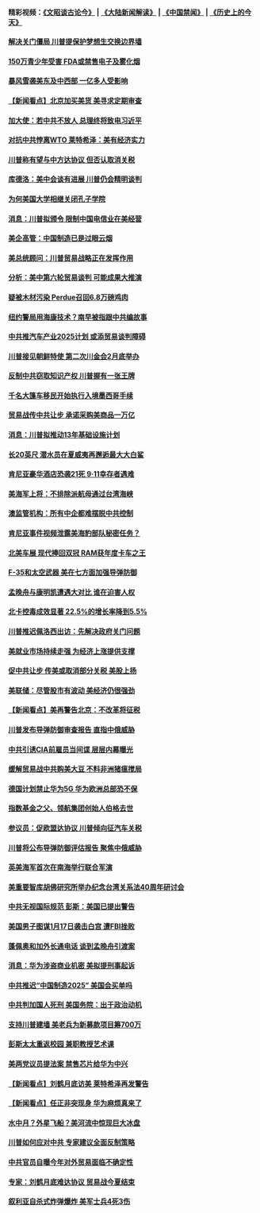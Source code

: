 #### 精彩视频：[《文昭谈古论今》](https://github.com/gfw-breaker/wenzhao/blob/master/README.md?t=01200631) | [《大陆新闻解读》](https://github.com/gfw-breaker/ntdtv-comedy/blob/master/README.md?t=01200631) | [《中国禁闻》](https://github.com/gfw-breaker/ntdtv-news/blob/master/README.md?t=01200631) | [《历史上的今天》](https://github.com/gfw-breaker/today-in-history/blob/master/README.md?t=01200631) 

#### [解决关门僵局 川普提保护梦想生交换边界墙](../pages/nsc412/n10988175.md?t=01200631) 

#### [150万青少年受害 FDA或禁售电子及雾化烟](../pages/nsc412/n10988186.md?t=01200631) 

#### [暴风雪袭美东及中西部 一亿多人受影响](../pages/nsc412/n10988131.md?t=01200631) 

#### [【新闻看点】北京加买美货 美寻求定期审查](../pages/nsc412/n10987864.md?t=01200631) 

#### [加大使：若中共不放人 总理终将致电习近平](../pages/nsc412/n10988091.md?t=01200631) 

#### [对抗中共悖离WTO 莱特希泽：美有经济实力](../pages/nsc412/n10988015.md?t=01200631) 

#### [川普称有望与中方达协议 但否认取消关税](../pages/nsc412/n10987938.md?t=01200631) 

#### [库德洛：美中会谈有进展 川普仍会精明谈判](../pages/nsc412/n10987906.md?t=01200631) 

#### [为何美国大学相继关闭孔子学院](../pages/nsc412/n10987695.md?t=01200631) 

#### [消息：川普拟颁令 限制中国电信业在美经营](../pages/nsc412/n10987255.md?t=01200631) 

#### [美企高管：中国制造已是过眼云烟](../pages/nsc412/n10986529.md?t=01200631) 

#### [美总统顾问：川普贸易战略正在发挥作用](../pages/nsc412/n10986320.md?t=01200631) 

#### [分析：美中第六轮贸易谈判 可能成果大推演](../pages/nsc412/n10986382.md?t=01200631) 

#### [疑被木材污染 Perdue召回6.8万磅鸡肉](../pages/nsc412/n10986295.md?t=01200631) 

#### [纽约警局用海康技术？南早被指跟中共编故事](../pages/nsc412/n10986039.md?t=01200631) 

#### [中共推汽车产业2025计划 或添贸易谈判障碍](../pages/nsc412/n10985839.md?t=01200631) 

#### [川普接见朝鲜特使 第二次川金会2月底举办](../pages/nsc412/n10986216.md?t=01200631) 

#### [反制中共窃取知识产权 川普握有一张王牌](../pages/nsc412/n10986046.md?t=01200631) 

#### [千名大篷车移民开始执行入境墨西哥手续](../pages/nsc412/n10986204.md?t=01200631) 

#### [贸易战传中共让步 承诺采购美商品一万亿](../pages/nsc412/n10985900.md?t=01200631) 

#### [消息：川普拟推动13年基础设施计划](../pages/nsc412/n10985743.md?t=01200631) 

#### [长20英尺 潜水员在夏威夷再邂逅最大大白鲨](../pages/nsc412/n10985690.md?t=01200631) 

#### [肯尼亚豪华酒店恐袭21死 9·11幸存者遇难](../pages/nsc412/n10985445.md?t=01200631) 

#### [美海军上将：不排除派航母通过台湾海峡](../pages/nsc412/n10984943.md?t=01200631) 

#### [澳监管机构：所有中企都难摆脱中共控制](../pages/nsc412/n10983591.md?t=01200631) 

#### [肯尼亚事件视频泄露美海豹部队秘密任务？](../pages/nsc412/n10984543.md?t=01200631) 

#### [北美车展 现代捧回双冠 RAM获年度卡车之王](../pages/nsc412/n10984064.md?t=01200631) 

#### [F-35和太空武器 美在七方面加强导弹防御](../pages/nsc412/n10984126.md?t=01200631) 

#### [孟晚舟与康明凯遭遇大对比 谁在迫害人权](../pages/nsc412/n10983804.md?t=01200631) 

#### [北卡控毒成效显著 22.5%的增长率降到5.5%](../pages/nsc412/n10983187.md?t=01200631) 

#### [川普推迟佩洛西出访：先解决政府关门问题](../pages/nsc412/n10983416.md?t=01200631) 

#### [美就业市场持续走强 为经济上涨提供支撑](../pages/nsc412/n10983238.md?t=01200631) 

#### [促中共让步 传美或取消部分关税 美股上扬](../pages/nsc412/n10983410.md?t=01200631) 

#### [美联储：尽管股市有波动 美经济仍很强劲](../pages/nsc412/n10983394.md?t=01200631) 

#### [【新闻看点】美再警告北京：不改革将征税](../pages/nsc412/n10982896.md?t=01200631) 

#### [川普发布导弹防御审查报告 直指中俄威胁](../pages/nsc412/n10982865.md?t=01200631) 

#### [中共引诱CIA前雇员当间谍 层层内幕曝光](../pages/nsc412/n10983054.md?t=01200631) 

#### [缓解贸易战中共购美大豆 不料非洲猪瘟搅局](../pages/nsc412/n10983126.md?t=01200631) 

#### [德国计划禁止华为5G 华为欧洲总部恐不保](../pages/nsc412/n10982951.md?t=01200631) 

#### [指数基金之父、领航集团创始人伯格去世](../pages/nsc412/n10982830.md?t=01200631) 

#### [参议员：促欧盟达协议 川普倾向征汽车关税](../pages/nsc412/n10982456.md?t=01200631) 

#### [川普将公布导弹防御评估报告 聚焦中俄威胁](../pages/nsc412/n10982323.md?t=01200631) 

#### [英美海军首次在南海举行联合军演](../pages/nsc412/n10981956.md?t=01200631) 

#### [美重要智库胡佛研究所举办纪念台湾关系法40周年研讨会](../pages/nsc412/n10981581.md?t=01200631) 

#### [中共无视国际规范 彭斯：美国已提出警告](../pages/nsc412/n10980891.md?t=01200631) 

#### [美国男子图谋1月17日袭击白宫 遭FBI挫败](../pages/nsc412/n10981236.md?t=01200631) 

#### [蓬佩奥和加外长通电话 谈到孟晚舟引渡案](../pages/nsc412/n10980431.md?t=01200631) 

#### [消息：华为涉盗商业机密 美拟提刑事起诉](../pages/nsc412/n10980593.md?t=01200631) 

#### [中共推迟“中国制造2025” 美国会买单吗](../pages/nsc412/n10980497.md?t=01200631) 

#### [中共判加国人死刑 美国务院：出于政治动机](../pages/nsc412/n10980469.md?t=01200631) 

#### [支持川普建墙 美老兵为新募款项目筹700万](../pages/nsc412/n10980304.md?t=01200631) 

#### [彭斯太太重返校园 兼职教授艺术课](../pages/nsc412/n10980254.md?t=01200631) 

#### [美两党议员提法案 禁售芯片给华为中兴](../pages/nsc412/n10980446.md?t=01200631) 

#### [【新闻看点】刘鹤月底访美 莱特希泽再发警告](../pages/nsc412/n10980237.md?t=01200631) 

#### [【新闻看点】任正非突现身 华为麻烦真来了](../pages/nsc412/n10980235.md?t=01200631) 

#### [水中月？外星飞船？美河流中惊现巨大冰盘](../pages/nsc412/n10980218.md?t=01200631) 

#### [川普如何应对中共 专家建议全面反制策略](../pages/nsc412/n10980184.md?t=01200631) 

#### [中共官员自曝今年对外贸易面临不确定性](../pages/nsc412/n10979984.md?t=01200631) 

#### [专家：刘鹤月底难达协议 贸易战今夏结束](../pages/nsc412/n10979976.md?t=01200631) 

#### [叙利亚自杀式炸弹爆炸 美军士兵4死3伤](../pages/nsc412/n10979913.md?t=01200631) 

